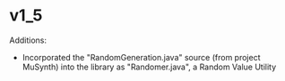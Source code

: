 ﻿# v1_5

Additions:
- Incorporated the "RandomGeneration.java" source (from project MuSynth) into the library as "Randomer.java", a Random Value Utility